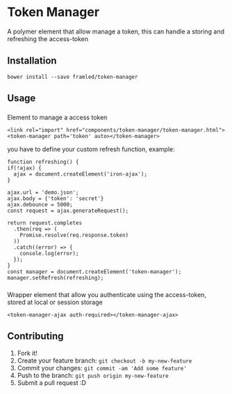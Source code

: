 # Token Manager

A polymer element that allow manage a token, this can handle a storing and refreshing the access-token

## Installation

```
bower install --save framled/token-manager
```

## Usage
### <token-manager>

Element to manage a access token
```
<link rel="import" href="components/token-manager/token-manager.html">
<token-manager path='token' auto></token-manager>
```

you have to define your custom refresh function, example:

```
function refreshing() {
if(!ajax) {
  ajax = document.createElement('iron-ajax');
}

ajax.url = 'demo.json';
ajax.body = {'token': 'secret'}
ajax.debounce = 5000;
const request = ajax.generateRequest();

return request.completes
  .then(req => (
    Promise.resolve(req.response.token)
  ))
  .catch((error) => {
    console.log(error);
  });
}
const manager = document.createElement('token-manager');
manager.setRefresh(refreshing);
```

### <token-manager-ajax>

Wrapper element that allow you authenticate using the access-token, stored at local or session storage

```
<token-manager-ajax auth-required></token-manager-ajax>
```

## Contributing
1. Fork it!
2. Create your feature branch: `git checkout -b my-new-feature`
3. Commit your changes: `git commit -am 'Add some feature'`
4. Push to the branch: `git push origin my-new-feature`
5. Submit a pull request :D
